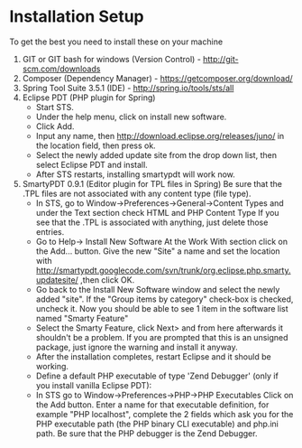 # Installation Setup

To get the best you need to install these on your machine

1. GIT or GIT bash for windows (Version Control) - http://git-scm.com/downloads
2. Composer (Dependency Manager) - https://getcomposer.org/download/
3. Spring Tool Suite 3.5.1 (IDE) - http://spring.io/tools/sts/all
4. Eclipse PDT (PHP plugin for Spring)
    * Start STS.
    * Under the help menu, click on install new software.
    * Click Add.
    * Input any name, then http://download.eclipse.org/releases/juno/ in the location field, then press ok.
    * Select the newly added update site from the drop down list, then select Eclipse PDT and install.
    * After STS restarts, installing smartypdt will work now.
5. SmartyPDT 0.9.1 (Editor plugin for TPL files in Spring) Be sure that the .TPL files are not associated with any content type (file type).
    * In STS, go to Window->Preferences->General->Content Types and under the Text section check HTML and PHP Content Type If you see that the .TPL is associated with anything, just delete those entries.
    * Go to Help-> Install New Software At the Work With section click on the Add... button. Give the new "Site" a name and set the location with http://smartypdt.googlecode.com/svn/trunk/org.eclipse.php.smarty.updatesite/ ,then click OK.
    * Go back to the Install New Software window and select the newly added "site". If the "Group items by category" check-box is checked, uncheck it. Now you should be able to see 1 item in the software list named "Smarty Feature"
    * Select the Smarty Feature, click Next> and from here afterwards it shouldn't be a problem. If you are prompted that this is an unsigned package, just ignore the warning and install it anyway.
    * After the installation completes, restart Eclipse and it should be working.
    * Define a default PHP executable of type 'Zend Debugger' (only if you install vanilla Eclipse PDT):
    * In STS go to Window->Preferences->PHP->PHP Executables Click on the Add button. Enter a name for that executable definition, for example "PHP localhost", complete the 2 fields which ask you for the PHP executable path (the PHP binary CLI executable) and php.ini path. Be sure that the PHP debugger is the Zend Debugger.
